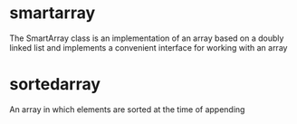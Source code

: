 # smartarray
The SmartArray class is an implementation of an array based on a doubly linked list and implements a convenient interface for working with an array

# sortedarray
An array in which elements are sorted at the time of appending
